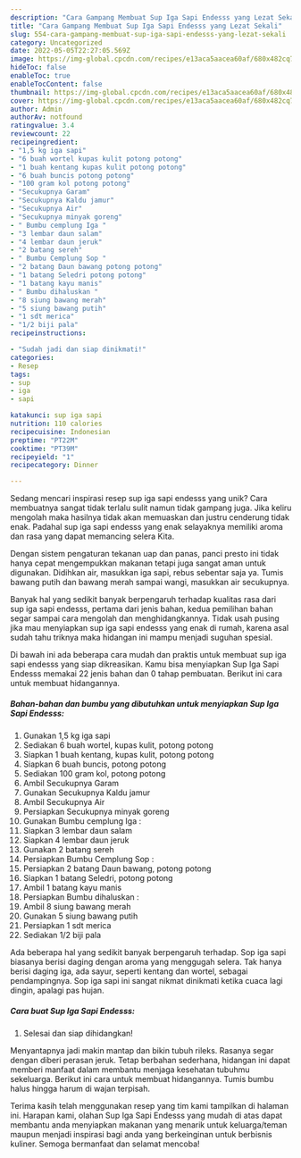 ```yaml
---
description: "Cara Gampang Membuat Sup Iga Sapi Endesss yang Lezat Sekali"
title: "Cara Gampang Membuat Sup Iga Sapi Endesss yang Lezat Sekali"
slug: 554-cara-gampang-membuat-sup-iga-sapi-endesss-yang-lezat-sekali
category: Uncategorized
date: 2022-05-05T22:27:05.569Z
image: https://img-global.cpcdn.com/recipes/e13aca5aacea60af/680x482cq70/sup-iga-sapi-endesss-foto-resep-utama.jpg
hideToc: false
enableToc: true
enableTocContent: false
thumbnail: https://img-global.cpcdn.com/recipes/e13aca5aacea60af/680x482cq70/sup-iga-sapi-endesss-foto-resep-utama.jpg
cover: https://img-global.cpcdn.com/recipes/e13aca5aacea60af/680x482cq70/sup-iga-sapi-endesss-foto-resep-utama.jpg
author: Admin
authorAv: notfound
ratingvalue: 3.4
reviewcount: 22
recipeingredient:
- "1,5 kg iga sapi"
- "6 buah wortel kupas kulit potong potong"
- "1 buah kentang kupas kulit potong potong"
- "6 buah buncis potong potong"
- "100 gram kol potong potong"
- "Secukupnya Garam"
- "Secukupnya Kaldu jamur"
- "Secukupnya Air"
- "Secukupnya minyak goreng"
- " Bumbu cemplung Iga "
- "3 lembar daun salam"
- "4 lembar daun jeruk"
- "2 batang sereh"
- " Bumbu Cemplung Sop "
- "2 batang Daun bawang potong potong"
- "1 batang Seledri potong potong"
- "1 batang kayu manis"
- " Bumbu dihaluskan "
- "8 siung bawang merah"
- "5 siung bawang putih"
- "1 sdt merica"
- "1/2 biji pala"
recipeinstructions:

- "Sudah jadi dan siap dinikmati!"
categories:
- Resep
tags:
- sup
- iga
- sapi

katakunci: sup iga sapi 
nutrition: 110 calories
recipecuisine: Indonesian
preptime: "PT22M"
cooktime: "PT39M"
recipeyield: "1"
recipecategory: Dinner

---
```





Sedang mencari inspirasi resep sup iga sapi endesss yang unik? Cara membuatnya sangat tidak terlalu sulit namun tidak gampang juga. Jika keliru mengolah maka hasilnya tidak akan memuaskan dan justru cenderung tidak enak. Padahal sup iga sapi endesss yang enak selayaknya memiliki aroma dan rasa yang dapat memancing selera Kita.





Dengan sistem pengaturan tekanan uap dan panas, panci presto ini tidak hanya cepat mengempukkan makanan tetapi juga sangat aman untuk digunakan. Didihkan air, masukkan iga sapi, rebus sebentar saja ya. Tumis bawang putih dan bawang merah sampai wangi, masukkan air secukupnya.

Banyak hal yang sedikit banyak berpengaruh terhadap kualitas rasa dari sup iga sapi endesss, pertama dari jenis bahan, kedua pemilihan bahan segar sampai cara mengolah dan menghidangkannya. Tidak usah pusing jika mau menyiapkan sup iga sapi endesss yang enak di rumah, karena asal sudah tahu triknya maka hidangan ini mampu menjadi suguhan spesial.






Di bawah ini ada beberapa cara mudah dan praktis untuk membuat sup iga sapi endesss yang siap dikreasikan. Kamu bisa menyiapkan Sup Iga Sapi Endesss memakai 22 jenis bahan dan 0 tahap pembuatan. Berikut ini cara untuk membuat hidangannya.

<!--inarticleads1-->

##### Bahan-bahan dan bumbu yang dibutuhkan untuk menyiapkan Sup Iga Sapi Endesss:

1. Gunakan 1,5 kg iga sapi
1. Sediakan 6 buah wortel, kupas kulit, potong potong
1. Siapkan 1 buah kentang, kupas kulit, potong potong
1. Siapkan 6 buah buncis, potong potong
1. Sediakan 100 gram kol, potong potong
1. Ambil Secukupnya Garam
1. Gunakan Secukupnya Kaldu jamur
1. Ambil Secukupnya Air
1. Persiapkan Secukupnya minyak goreng
1. Gunakan  Bumbu cemplung Iga :
1. Siapkan 3 lembar daun salam
1. Siapkan 4 lembar daun jeruk
1. Gunakan 2 batang sereh
1. Persiapkan  Bumbu Cemplung Sop :
1. Persiapkan 2 batang Daun bawang, potong potong
1. Siapkan 1 batang Seledri, potong potong
1. Ambil 1 batang kayu manis
1. Persiapkan  Bumbu dihaluskan :
1. Ambil 8 siung bawang merah
1. Gunakan 5 siung bawang putih
1. Persiapkan 1 sdt merica
1. Sediakan 1/2 biji pala


Ada beberapa hal yang sedikit banyak berpengaruh terhadap. Sop iga sapi biasanya berisi daging dengan aroma yang menggugah selera. Tak hanya berisi daging iga, ada sayur, seperti kentang dan wortel, sebagai pendampingnya. Sop iga sapi ini sangat nikmat dinikmati ketika cuaca lagi dingin, apalagi pas hujan. 

<!--inarticleads2-->

##### Cara buat Sup Iga Sapi Endesss:


1. Selesai dan siap dihidangkan!

Menyantapnya jadi makin mantap dan bikin tubuh rileks. Rasanya segar dengan diberi perasan jeruk. Tetap berbahan sederhana, hidangan ini dapat memberi manfaat dalam membantu menjaga kesehatan tubuhmu sekeluarga. Berikut ini cara untuk membuat hidangannya. Tumis bumbu halus hingga harum di wajan terpisah. 

Terima kasih telah menggunakan resep yang tim kami tampilkan di halaman ini. Harapan kami, olahan Sup Iga Sapi Endesss yang mudah di atas dapat membantu anda menyiapkan makanan yang menarik untuk keluarga/teman maupun menjadi inspirasi bagi anda yang berkeinginan untuk berbisnis kuliner. Semoga bermanfaat dan selamat mencoba!
